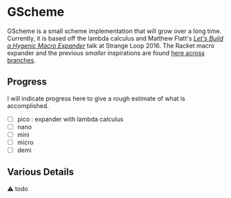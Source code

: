 # GScheme

GScheme is a small scheme implementation that will grow over a long time. Currently, it is based off the lambda calculus and Matthew Flatt's [*Let's Build a Hygenic Macro Expander*](https://www.youtube.com/watch?v=Or_yKiI3Ha4) talk at Strange Loop 2016.
The Racket macro expander and the previous *smaller* inspirations are found [here across branches](https://github.com/mflatt/expander).

## Progress

I will indicate progress here to give a rough estimate of what is accomplished.

- [ ] pico : expander with lambda calculus
- [ ] nano
- [ ] mini
- [ ] micro
- [ ] demi

## Various Details

:warning: todo
